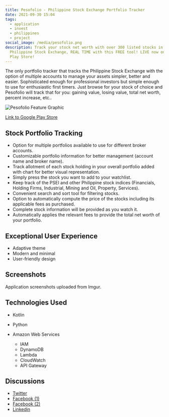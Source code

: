```yaml
---
title: Pesofolio - Philippine Stock Exchange Portfolio Tracker
date: 2021-09-30 15:04
tags:
  - application
  - invest
  - philippines
  - project
social_image: /media/pesofolio.png
description: Track your stock net worth with over 300 listed stocks in the
  Philippine Stock Exchange, REAL TIME with this FREE tool! LIVE now on Google
  Play Store!
---
```

The only portfolio tracker that tracks the Philippine Stock Exchange with the option of multiple accounts to manage your assets simpler, better and easier. Sophisticated enough for professional investors but simple enough to use for enthusiastic first timers. Just browse for your stock of choice and Pesofolio will track that for you: gaining value, losing value, total net worth, percent increase, etc..

![Pesofolio Feature Graphic](/media/pesofolio.png "Pesofolio Feature Graphic")

[Link to Google Play Store](https://play.google.com/store/apps/details?id=com.galoreentertainment.pesofolio)

## Stock Portfolio Tracking

* Option for multiple portfolios available to use for different broker accounts.
* Customizable portfolio information for better management (account name and broker name).
* Track allotment of each stock holding in your overall portfolio added with chart for better visual representation.
* Simply press the stock you want to add to your watchlist.
* Keep track of the PSEI and other Philippine stock indices (Financials, Holding Firms, Industrial, Mining and Oil, Property, Services).
* Convenient search and sort tool for filtering stocks.
* Option to automatically compute the price of the stocks including its applicable fees as purchased.
* Complete stock information will be provided as you watch it. 
* Automatically applies the relevant fees to provide the total net worth of your portfolio.

## Exceptional User Experience

* Adaptive theme
* Modern and minimal
* User-friendly design

## Screenshots

Application screenshots uploaded from Imgur.

<blockquote class="imgur-embed-pub" lang="en" data-id="a/RV2Mpka"><a href="//imgur.com/a/RV2Mpka"></a></blockquote><script async src="//s.imgur.com/min/embed.js" charset="utf-8"></script>

## Technologies Used

* Kotlin
* Python
* Amazon Web Services 

  * IAM
  * DynamoDB
  * Lambda
  * CloudWatch
  * API Gateway

## Discussions

* [Twitter](https://twitter.com/carlignnn/status/1444986830504353792)
* [Facebook (1)](https://www.facebook.com/carlignn/posts/417961916342250)
* [](https://www.facebook.com/carlignn/posts/417961916342250)[Facebook (2)](https://www.facebook.com/411314775926112/posts/1767308420326734/)
* [](https://www.facebook.com/411314775926112/posts/1767308420326734/)[Linkedin](https://www.linkedin.com/posts/carlignn_track-your-stock-net-worth-with-over-300-activity-6850758389144940544-bZpP)